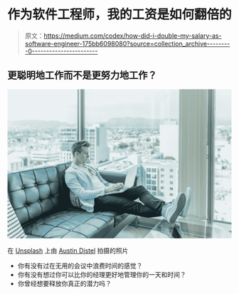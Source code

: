 # 作为软件工程师，我的工资是如何翻倍的

> 原文：<https://medium.com/codex/how-did-i-double-my-salary-as-software-engineer-175bb6098080?source=collection_archive---------0----------------------->

## 更聪明地工作而不是更努力地工作？

![](img/58d9622f05d33535d91cac112ffde67b.png)

在 [Unsplash](https://unsplash.com/s/photos/money-laptop?utm_source=unsplash&utm_medium=referral&utm_content=creditCopyText) 上由 [Austin Distel](https://unsplash.com/@austindistel?utm_source=unsplash&utm_medium=referral&utm_content=creditCopyText) 拍摄的照片

*   你有没有过在无用的会议中浪费时间的感觉？
*   你有没有想过你可以比你的经理更好地管理你的一天和时间？
*   你曾经想要释放你真正的潜力吗？